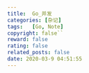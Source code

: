 ```yaml
---
title:  Go_并发
categories: [杂记]
tags:   [Go, Note]
copyright: false``
reward: false
rating: false
related_posts: false
date: 2020-03-9 04:51:55
---
```

